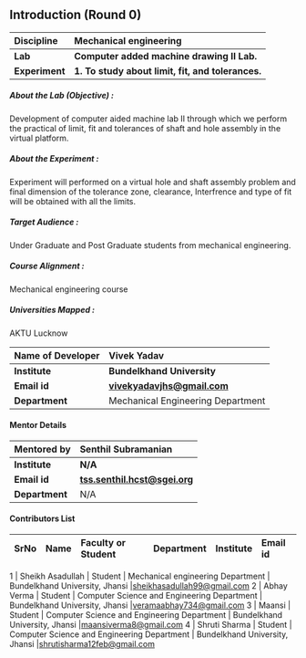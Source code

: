 ## Introduction (Round 0)

<b>Discipline | <b> Mechanical engineering
:--|:--|
<b> Lab | <b> Computer added machine drawing II Lab.
<b> Experiment|     <b>1. To study about limit, fit, and tolerances.

<h5> About the Lab (Objective) : </h5>
 Development of computer aided machine lab II through which we perform the practical of limit, fit and tolerances of shaft and hole assembly in the virtual platform.

<h5> About the Experiment : </h5>
 Experiment will performed on a virtual hole and shaft assembly problem and final dimension of the tolerance zone, clearance, Interfrence and type of fit will be obtained with all the limits.

<h5> Target Audience : </h5>
Under Graduate and Post Graduate students from mechanical engineering.

<h5> Course Alignment : </h5>
Mechanical engineering course 

<h5> Universities Mapped : </h5>
AKTU Lucknow

<b>Name of Developer | <b> Vivek Yadav
:--|:--|
<b> Institute | <b> Bundelkhand University
<b> Email id|     <b> vivekyadavjhs@gmail.com
<b> Department | Mechanical Engineering Department

#### Mentor Details

<b>Mentored by | <b> Senthil Subramanian
:--|:--|
<b> Institute | <b> N/A
<b> Email id|     <b> tss.senthil.hcst@sgei.org
<b> Department | N/A

#### Contributors List

SrNo | Name | Faculty or Student | Department| Institute | Email id
:--|:--|:--|:--|:--|:--|

1 | Sheikh Asadullah | Student | Mechanical engineering Department | Bundelkhand University, Jhansi |sheikhasadullah99@gmail.com
2 | Abhay Verma | Student | Computer Science and Engineering Department | Bundelkhand University, Jhansi |veramaabhay734@gmail.com
3 | Maansi | Student | Computer Science and Engineering Department | Bundelkhand University, Jhansi |maansiverma8@gmail.com
4 | Shruti Sharma | Student | Computer Science and Engineering Department | Bundelkhand University, Jhansi |shrutisharma12feb@gmail.com
